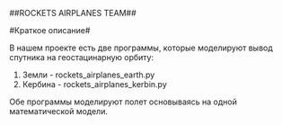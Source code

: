 ##ROCKETS AIRPLANES TEAM##

#Краткое описание#

В нашем проекте есть две программы, которые моделируют вывод спутника на геостацинарную орбиту: 
1. Земли - rockets_airplanes_earth.py
2. Кербина - rockets_airplanes_kerbin.py

Обе программы моделируют полет основываясь на одной математической модели.

